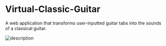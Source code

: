 # Virtual-Classic-Guitar
A web application that transforms user-inputted guitar tabs into the sounds of a classical guitar.

![description](https://i.imgur.com/8XqADGI.png)

